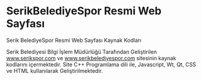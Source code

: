 # SerikBelediyeSpor Resmi Web Sayfası
Serik BelediyeSpor Resmi Web Sayfası Kaynak Kodları


Serik Belediyesi Bilgi İşlem Müdürlüğü Tarafından Geliştirilen www.serikspor.com ve www.serikbelediyespor.com sitesinin kaynak kodlarını içermektedir.
Site C++ Programlama dili ile, Javascript, Wt, Qt, CSS ve HTML kullanılarak Geliştirilmektedir.

